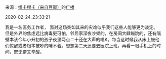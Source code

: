 来源：[缪卡缪卡（来自豆瓣）](https://www.douban.com/people/138606337/)的[广播](https://www.douban.com/people/138606337/status/2831567047/)


2020-02-24_23:33:21


我是一名医务工作者， 面对这场突如其来的灾难似乎我们这些人能够更为淡定。但是外界的焦虑远比病毒更可怕，邻居家深夜吵架的，在房间大肆蹦跳的，还有隔壁本该今年小升初的孩子夜里两点二十还在大声的唱K。每当这时候我从床上被他们惊醒或者根本被吵的睡不着。想想第二天还要去医院上班，再看一眼手机上的时间，既无奈又辛酸。
